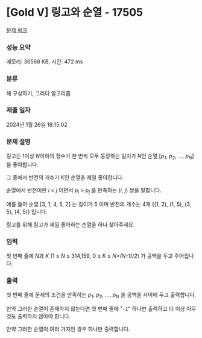 # [Gold V] 링고와 순열 - 17505 

[문제 링크](https://www.acmicpc.net/problem/17505) 

### 성능 요약

메모리: 36568 KB, 시간: 472 ms

### 분류

해 구성하기, 그리디 알고리즘

### 제출 일자

2024년 1월 26일 18:15:02

### 문제 설명

<p>링고는 1이상 <em>N</em>이하의 정수가 한 번씩 모두 등장하는 길이가 <em>N</em>인 순열 [<em>p<sub>1</sub></em>, <em>p<sub>2</sub></em>, ..., <em>p<sub>N</sub></em>]을 좋아합니다.</p>

<p>그 중에서 반전의 개수가 <em>K</em>인 순열을 제일 좋아합니다.</p>

<p>순열에서 반전이란 <em>i</em> < <em>j</em> 이면서 <em>p<sub>i</sub></em> > <em>p<sub>j</sub></em> 를 만족하는 (<em>i</em>, <em>j</em>) 쌍을 말합니다.</p>

<p>예를 들어 순열 [3, 1, 4, 5, 2] 는 길이가 5 이며 반전의 개수는 4개 {(1, 2), (1, 5), (3, 5), (4, 5)} 입니다.</p>

<p>링고를 위해 링고가 제일 좋아하는 순열을 하나 찾아주세요.</p>

### 입력 

 <p>첫 번째 줄에 <em>N</em>과 <em>K</em> (1 ≤ <em>N</em> ≤ 314,159, 0 ≤ <em>K</em> ≤ <em>N×(N-1)/2</em>) 가 공백을 두고 주어집니다.</p>

### 출력 

 <p>첫 번째 줄에 문제의 조건을 만족하는 <em>p<sub>1</sub></em>, <em>p<sub>2</sub></em>, ..., <em>p<sub>N</sub></em> 을 공백을 사이에 두고 출력합니다.</p>

<p>만약 그러한 순열이 존재하지 않는다면 첫 번째 줄에 "<code>-1</code>" 하나만 출력하고 더 이상 아무것도 출력하지 않아야 합니다.</p>

<p>만약 그러한 순열이 여러 가지인 경우 하나만 출력합니다.</p>

